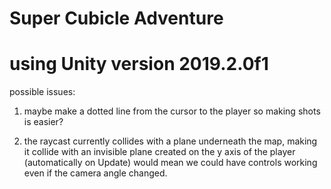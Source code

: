 # Super Cubicle Adventure

# using Unity version 2019.2.0f1

possible issues:

1. maybe make a dotted line from the cursor to the player so making shots is easier?

2. the raycast currently collides with a plane underneath the map, making it collide with an invisible plane created on the y axis of the player (automatically on Update) would mean we could have controls working even if the camera angle changed.
